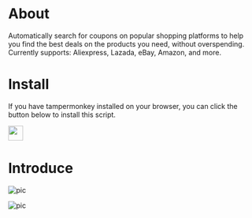 # About
Automatically search for coupons on popular shopping platforms to help you find the best deals on the products you need, without overspending. Currently supports: Aliexpress, Lazada, eBay, Amazon, and more.

# Install
If you have tampermonkey installed on your browser, you can click the button below to install this script.

<a href="https://static.staticj.top/script/update/github_only_ecommerce.user.js" rel="nofollow">
  <img height="30px" src="https://img.shields.io/badge/Click_Install-119c02" data-canonical-src="https://img.shields.io/badge/Click_Install-119c02" style="max-width: 100%;">
</a>

# Introduce
![pic](https://pparker1930.github.io/only_coupon_01.png)

![pic](https://pparker1930.github.io/only_coupon_02.png)

